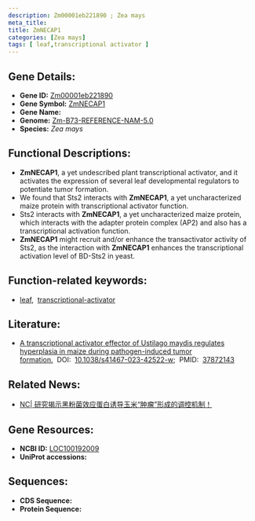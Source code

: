 ```yaml
---
description: Zm00001eb221890 ; Zea mays
meta_title:
title: ZmNECAP1
categories: [Zea mays]
tags: [ leaf,transcriptional activator ]
---
```


## Gene Details:
- **Gene ID:**	[Zm00001eb221890](https://www.maizegdb.org/gene_center/gene/Zm00001eb221890)
- **Gene Symbol:** <u>ZmNECAP1</u>
- **Gene Name:** 
- **Genome:** [Zm-B73-REFERENCE-NAM-5.0](https://www.maizegdb.org/genome/assembly/Zm-B73-REFERENCE-NAM-5.0)
- **Species:** *Zea mays*

## Functional Descriptions:
   - **ZmNECAP1**, a yet undescribed plant transcriptional activator, and it activates the expression of several leaf developmental regulators to potentiate tumor formation.
   - We found that Sts2 interacts with **ZmNECAP1**, a yet uncharacterized maize protein with transcriptional activator function.
   - Sts2 interacts with **ZmNECAP1**, a yet uncharacterized maize protein, which interacts with the adapter protein complex (AP2) and also has a transcriptional activation function.
   - **ZmNECAP1** might recruit and/or enhance the transactivator activity of Sts2, as the interaction with **ZmNECAP1** enhances the transcriptional activation level of BD-Sts2 in yeast.

## Function-related keywords:
- [leaf](/tags/leaf/),&nbsp;&nbsp;[transcriptional-activator](/tags/transcriptional-activator/)

## Literature:
   - [A transcriptional activator effector of Ustilago maydis regulates hyperplasia in maize during pathogen-induced tumor formation.]( https://www.nature.com/articles/s41467-023-42522-w)&nbsp;&nbsp;DOI:&nbsp;&nbsp;[10.1038/s41467-023-42522-w](https://www.nature.com/articles/s41467-023-42522-w);&nbsp;&nbsp;PMID:&nbsp;&nbsp;[37872143](https://pubmed.ncbi.nlm.nih.gov/37872143/)

## Related News:
   - [NC| 研究揭示黑粉菌效应蛋白诱导玉米“肿瘤”形成的调控机制！](https://mp.weixin.qq.com/s?__biz=Mzg3MDEwNDEyMg==&mid=2247558430&idx=2&sn=ca9b671040ecdcb526e9d9c2f48ed35f&chksm=8b795919a4450cbb13fd8700db8bed605401d73c5d4839b9afe496f7e7801bd8538174bdb5b8&scene=27#wechat_redirect)

## Gene Resources:
- **NCBI ID:** [LOC100192009](https://www.ncbi.nlm.nih.gov/gene/?term=LOC100192009)
- **UniProt accessions:** [](https://www.uniprot.org/uniprotkb//entry)



## Sequences:
- **CDS Sequence:**
- **Protein Sequence:**
